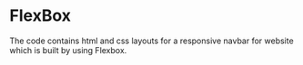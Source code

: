 # FlexBox
The code contains html and css layouts for a responsive navbar for website which is built by using Flexbox. 
